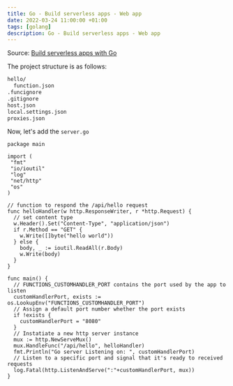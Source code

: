 ```yaml
---
title: Go - Build serverless apps - Web app
date: 2022-03-24 11:00:00 +01:00
tags: [golang]
description: Go - Build serverless apps - Web app
---
```


Source: [Build serverless apps with Go](https://docs.microsoft.com/en-us/learn/modules/serverless-go/)

The project structure is as follows:
```bash
hello/
  function.json
.funcignore
.gitignore
host.json
local.settings.json
proxies.json
```

Now, let's add the `server.go`

```golang
package main

import (
 "fmt"
 "io/ioutil"
 "log"
 "net/http"
 "os"
)

// function to respond the /api/hello request
func helloHandler(w http.ResponseWriter, r *http.Request) {
  // set content type
  w.Header().Set("Content-Type", "application/json")
  if r.Method == "GET" {
    w.Write([]byte("hello world"))
  } else {
    body, _ := ioutil.ReadAll(r.Body)
    w.Write(body)
  }
}

func main() {
  // FUNCTIONS_CUSTOMHANDLER_PORT contains the port used by the app to listen
  customHandlerPort, exists := os.LookupEnv("FUNCTIONS_CUSTOMHANDLER_PORT")
  // Assign a default port number whether the port exists
  if !exists {
    customHandlerPort = "8080"
  }
  // Instatiate a new http server instance
  mux := http.NewServeMux()
  mux.HandleFunc("/api/hello", helloHandler)
  fmt.Println("Go server Listening on: ", customHandlerPort)
  // Listen to a specific port and signal that it's ready to received requests
  log.Fatal(http.ListenAndServe(":"+customHandlerPort, mux))
}
```




